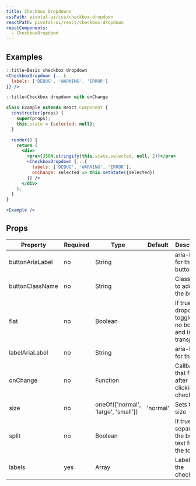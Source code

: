 ```yaml
---
title: Checkbox Dropdowns
cssPath: pivotal-ui/css/checkbox-dropdown
reactPath: pivotal-ui/react/checkbox-dropdown
reactComponents:
  - CheckboxDropdown
---
```


## Examples

```jsx
::title=Basic checkbox dropdown
<CheckboxDropdown {...{
  labels: ['DEBUG', 'WARNING', 'ERROR']
}} />
```

```jsx
::title=Checkbox dropdown with onChange

class Example extends React.Component {
  constructor(props) {
    super(props);
    this.state = {selected: null};
  }

  render() {
    return (
      <div>
        <pre>{JSON.stringify(this.state.selected, null, 2)}</pre>
        <CheckboxDropdown {...{
          labels: ['DEBUG', 'WARNING', 'ERROR'],
          onChange: selected => this.setState({selected})
        }} />
      </div>
    );
  }
}

<Example />
```

## Props

Property         | Required | Type                                | Default        | Description
-----------------|----------|-------------------------------------|----------------|------------
buttonAriaLabel  | no       | String                              |                | aria-label for the button
buttonClassName  | no       | String                              |                | Classname to add to the button
flat             | no       | Boolean                             |                | If true, dropdown toggle has no borders and is transparent
labelAriaLabel   | no       | String                              |                | aria-label for the label
onChange         | no       | Function                            |                | Callback that fires after clicking a checkbox
size             | no       | oneOf(['normal', 'large', 'small']) | 'normal'       | Sets the size
split            | no       | Boolean                             |                | If true, separates the button text from the toggle
labels           | yes      | Array                               |                | Labels for the checkboxes
